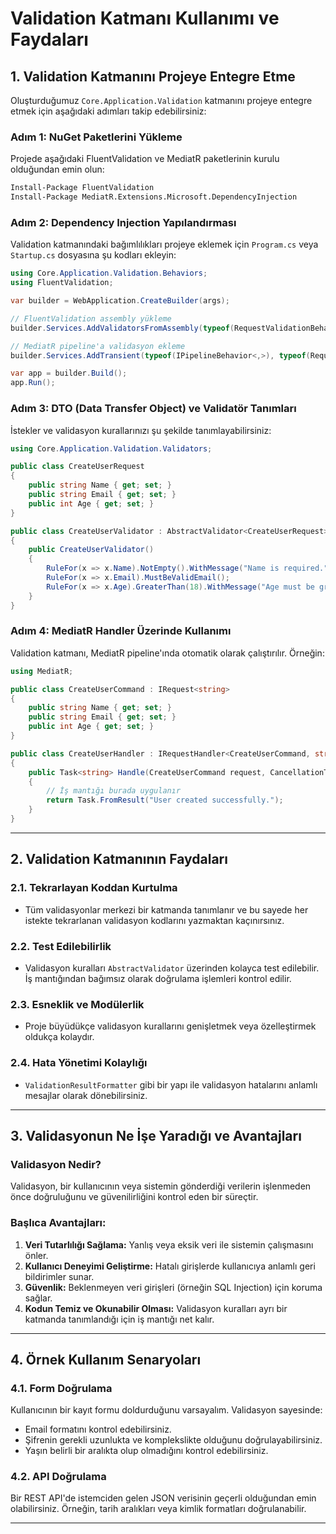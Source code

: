 ﻿# Validation Katmanı Kullanımı ve Faydaları

## **1. Validation Katmanını Projeye Entegre Etme**

Oluşturduğumuz `Core.Application.Validation` katmanını projeye entegre etmek için aşağıdaki adımları takip edebilirsiniz:

### **Adım 1: NuGet Paketlerini Yükleme**
Projede aşağıdaki FluentValidation ve MediatR paketlerinin kurulu olduğundan emin olun:

```bash
Install-Package FluentValidation
Install-Package MediatR.Extensions.Microsoft.DependencyInjection
```

### **Adım 2: Dependency Injection Yapılandırması**
Validation katmanındaki bağımlılıkları projeye eklemek için `Program.cs` veya `Startup.cs` dosyasına şu kodları ekleyin:

```csharp
using Core.Application.Validation.Behaviors;
using FluentValidation;

var builder = WebApplication.CreateBuilder(args);

// FluentValidation assembly yükleme
builder.Services.AddValidatorsFromAssembly(typeof(RequestValidationBehavior<,>).Assembly);

// MediatR pipeline'a validasyon ekleme
builder.Services.AddTransient(typeof(IPipelineBehavior<,>), typeof(RequestValidationBehavior<,>));

var app = builder.Build();
app.Run();
```

### **Adım 3: DTO (Data Transfer Object) ve Validatör Tanımları**
İstekler ve validasyon kurallarınızı şu şekilde tanımlayabilirsiniz:

```csharp
using Core.Application.Validation.Validators;

public class CreateUserRequest
{
    public string Name { get; set; }
    public string Email { get; set; }
    public int Age { get; set; }
}

public class CreateUserValidator : AbstractValidator<CreateUserRequest>
{
    public CreateUserValidator()
    {
        RuleFor(x => x.Name).NotEmpty().WithMessage("Name is required.");
        RuleFor(x => x.Email).MustBeValidEmail();
        RuleFor(x => x.Age).GreaterThan(18).WithMessage("Age must be greater than 18.");
    }
}
```

### **Adım 4: MediatR Handler Üzerinde Kullanımı**

Validation katmanı, MediatR pipeline'ında otomatik olarak çalıştırılır. Örneğin:

```csharp
using MediatR;

public class CreateUserCommand : IRequest<string>
{
    public string Name { get; set; }
    public string Email { get; set; }
    public int Age { get; set; }
}

public class CreateUserHandler : IRequestHandler<CreateUserCommand, string>
{
    public Task<string> Handle(CreateUserCommand request, CancellationToken cancellationToken)
    {
        // İş mantığı burada uygulanır
        return Task.FromResult("User created successfully.");
    }
}
```

---

## **2. Validation Katmanının Faydaları**

### **2.1. Tekrarlayan Koddan Kurtulma**
- Tüm validasyonlar merkezi bir katmanda tanımlanır ve bu sayede her istekte tekrarlanan validasyon kodlarını yazmaktan kaçınırsınız.

### **2.2. Test Edilebilirlik**
- Validasyon kuralları `AbstractValidator` üzerinden kolayca test edilebilir. İş mantığından bağımsız olarak doğrulama işlemleri kontrol edilir.

### **2.3. Esneklik ve Modülerlik**
- Proje büyüdükçe validasyon kurallarını genişletmek veya özelleştirmek oldukça kolaydır.

### **2.4. Hata Yönetimi Kolaylığı**
- `ValidationResultFormatter` gibi bir yapı ile validasyon hatalarını anlamlı mesajlar olarak dönebilirsiniz.

---

## **3. Validasyonun Ne İşe Yaradığı ve Avantajları**

### **Validasyon Nedir?**
Validasyon, bir kullanıcının veya sistemin gönderdiği verilerin işlenmeden önce doğruluğunu ve güvenilirliğini kontrol eden bir süreçtir.

### **Başlıca Avantajları:**
1. **Veri Tutarlılığı Sağlama:** Yanlış veya eksik veri ile sistemin çalışmasını önler.
2. **Kullanıcı Deneyimi Geliştirme:** Hatalı girişlerde kullanıcıya anlamlı geri bildirimler sunar.
3. **Güvenlik:** Beklenmeyen veri girişleri (örneğin SQL Injection) için koruma sağlar.
4. **Kodun Temiz ve Okunabilir Olması:** Validasyon kuralları ayrı bir katmanda tanımlandığı için iş mantığı net kalır.

---

## **4. Örnek Kullanım Senaryoları**

### **4.1. Form Doğrulama**
Kullanıcının bir kayıt formu doldurduğunu varsayalım. Validasyon sayesinde:
- Email formatını kontrol edebilirsiniz.
- Şifrenin gerekli uzunlukta ve komplekslikte olduğunu doğrulayabilirsiniz.
- Yaşın belirli bir aralıkta olup olmadığını kontrol edebilirsiniz.

### **4.2. API Doğrulama**
Bir REST API'de istemciden gelen JSON verisinin geçerli olduğundan emin olabilirsiniz. Örneğin, tarih aralıkları veya kimlik formatları doğrulanabilir.

---